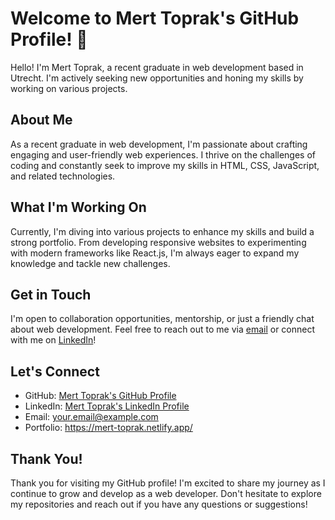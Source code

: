 # Welcome to Mert Toprak's GitHub Profile! 👋

Hello! I'm Mert Toprak, a recent graduate in web development based in Utrecht. I'm actively seeking new opportunities and honing my skills by working on various projects.

## About Me

As a recent graduate in web development, I'm passionate about crafting engaging and user-friendly web experiences. I thrive on the challenges of coding and constantly seek to improve my skills in HTML, CSS, JavaScript, and related technologies.

## What I'm Working On

Currently, I'm diving into various projects to enhance my skills and build a strong portfolio. From developing responsive websites to experimenting with modern frameworks like React.js, I'm always eager to expand my knowledge and tackle new challenges.

## Get in Touch

I'm open to collaboration opportunities, mentorship, or just a friendly chat about web development. Feel free to reach out to me via [email](mailto:mert.tprk@example.com) or connect with me on [LinkedIn](https://www.linkedin.com/in/mert-toprak)!

## Let's Connect

- GitHub: [Mert Toprak's GitHub Profile](https://github.com/eminmerttoprak)
- LinkedIn: [Mert Toprak's LinkedIn Profile](https://www.linkedin.com/in/mert-toprak)
- Email: your.email@example.com
- Portfolio: https://mert-toprak.netlify.app/

## Thank You!

Thank you for visiting my GitHub profile! I'm excited to share my journey as I continue to grow and develop as a web developer. Don't hesitate to explore my repositories and reach out if you have any questions or suggestions!
